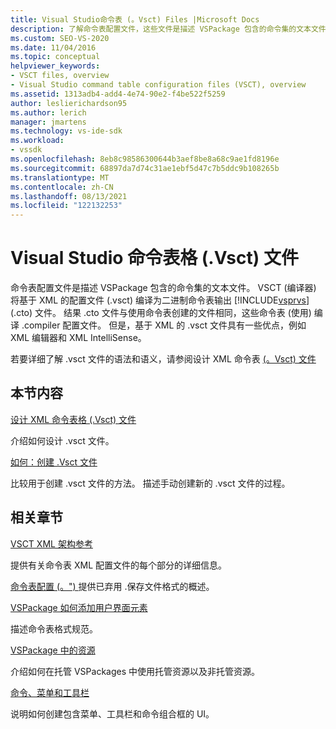```yaml
---
title: Visual Studio命令表 (。Vsct) Files |Microsoft Docs
description: 了解命令表配置文件，这些文件是描述 VSPackage 包含的命令集的文本文件。
ms.custom: SEO-VS-2020
ms.date: 11/04/2016
ms.topic: conceptual
helpviewer_keywords:
- VSCT files, overview
- Visual Studio command table configuration files (VSCT), overview
ms.assetid: 1313adb4-add4-4e74-90e2-f4be522f5259
author: leslierichardson95
ms.author: lerich
manager: jmartens
ms.technology: vs-ide-sdk
ms.workload:
- vssdk
ms.openlocfilehash: 8eb8c98586300644b3aef8be8a68c9ae1fd8196e
ms.sourcegitcommit: 68897da7d74c31ae1ebf5d47c7b5ddc9b108265b
ms.translationtype: MT
ms.contentlocale: zh-CN
ms.lasthandoff: 08/13/2021
ms.locfileid: "122132253"
---
```

# <a name="visual-studio-command-table-vsct-files"></a>Visual Studio 命令表格 (.Vsct) 文件
命令表配置文件是描述 VSPackage 包含的命令集的文本文件。 VSCT (编译器) 将基于 XML 的配置文件 (.vsct) 编译为二进制命令表输出 [!INCLUDE[vsprvs](../../code-quality/includes/vsprvs_md.md)] (.cto) 文件。 结果 .cto 文件与使用命令表创建的文件相同，这些命令表 (使用) 编译 .compiler 配置文件。 但是，基于 XML 的 .vsct 文件具有一些优点，例如 XML 编辑器和 XML IntelliSense。

 若要详细了解 .vsct 文件的语法和语义，请参阅设计 XML 命令表 [ (。Vsct) 文件](../../extensibility/internals/designing-xml-command-table-dot-vsct-files.md)

## <a name="in-this-section"></a>本节内容
 [设计 XML 命令表格 (.Vsct) 文件](../../extensibility/internals/designing-xml-command-table-dot-vsct-files.md)

 介绍如何设计 .vsct 文件。

 [如何：创建 .Vsct 文件](../../extensibility/internals/how-to-create-a-dot-vsct-file.md)

 比较用于创建 .vsct 文件的方法。 描述手动创建新的 .vsct 文件的过程。

## <a name="related-sections"></a>相关章节
 [VSCT XML 架构参考](../../extensibility/vsct-xml-schema-reference.md)

 提供有关命令表 XML 配置文件的每个部分的详细信息。

 [命令表配置 (。") ](/previous-versions/bb165153(v=vs.100)) 提供已弃用 .保存文件格式的概述。

 [VSPackage 如何添加用户界面元素](../../extensibility/internals/how-vspackages-add-user-interface-elements.md)

 描述命令表格式规范。

 [VSPackage 中的资源](../../extensibility/internals/resources-in-vspackages.md)

 介绍如何在托管 VSPackages 中使用托管资源以及非托管资源。

 [命令、菜单和工具栏](../../extensibility/internals/commands-menus-and-toolbars.md)

 说明如何创建包含菜单、工具栏和命令组合框的 UI。